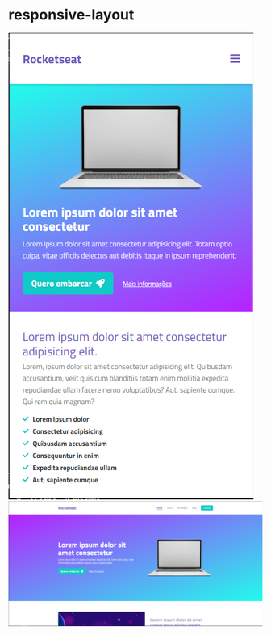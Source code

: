# responsive-layout

![alt text](https://github.com/JulianoRamos/responsive-layout/blob/master/img/layout-desktop-more-resoluction.PNG?raw=true)
![alt text](https://github.com/JulianoRamos/responsive-layout/blob/master/img/layout-desktop.PNG?raw=true)
